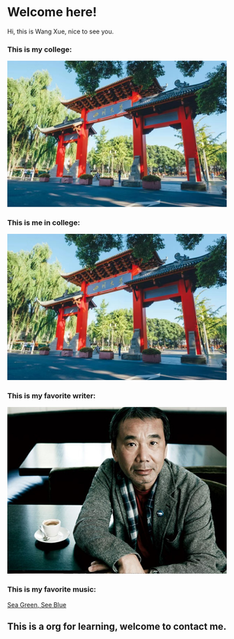 # Welcome here!

Hi, this is Wang Xue, nice to see you.

### This is my college:
![My college](./assets/my_college.jpg)

### This is me in college:
![My college](./assets/my_college.jpg)

### This is my favorite writer:
![Haruki_Murakami](./assets/Haruki_Murakami.jpg)

### This is my favorite music:
[Sea Green, See Blue](https://music.163.com/#/song?id=2778146&market=baiduhd "music")

## This is a org for learning, welcome to contact me.

